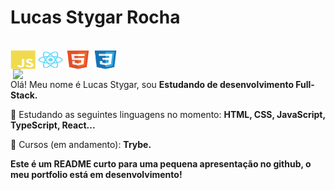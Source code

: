 # Lucas Stygar Rocha
<div style="display: inline_block" align="left"><br>
  <img align="center" alt="Lucas-Js" height="30" width="40" src="https://raw.githubusercontent.com/devicons/devicon/master/icons/javascript/javascript-plain.svg">
  <img align="center" alt="Lucas-React" height="30" width="40" src="https://raw.githubusercontent.com/devicons/devicon/master/icons/react/react-original.svg">
  <img align="center" alt="Lucas-HTML" height="30" width="40" src="https://raw.githubusercontent.com/devicons/devicon/master/icons/html5/html5-original.svg">
  <img align="center" alt="Lucas-CSS" height="30" width="40" src="https://raw.githubusercontent.com/devicons/devicon/master/icons/css3/css3-original.svg">
</div>

<img src="https://raw.githubusercontent.com/MicaelliMedeiros/micaellimedeiros/master/image/computer-illustration.png" min-width="500px" max-width="500px" width="500px" align="right">

<p align="left"> 
  Olá! Meu nome é Lucas Stygar, sou <strong>Estudando de desenvolvimento Full-Stack.</strong><br>
</p>

<p align="left">
  🦄 Estudando as seguintes linguagens no momento: <strong>HTML, CSS, JavaScript, TypeScript, React...</strong>
</p>

<p align="left">
  💼 Cursos (em andamento): <strong>Trybe.</strong>
</p>


<strong>Este é um README curto para uma pequena apresentação no github, o meu portfolio está em desenvolvimento!</strong>
